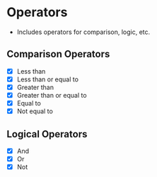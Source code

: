 # Operators

- Includes operators for comparison, logic, etc.

## Comparison Operators

- [x] Less than
- [x] Less than or equal to
- [x] Greater than
- [x] Greater than or equal to
- [x] Equal to
- [x] Not equal to

## Logical Operators

- [x] And
- [x] Or
- [x] Not